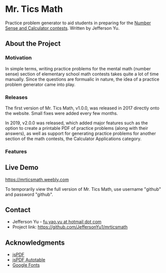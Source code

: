 # Mr. Tics Math
Practice problem generator to aid students in preparing for the [Number Sense and Calculator contests](https://www.tmsca.org/index.php?option=com_content&view=article&id=56&Itemid=62). Written by Jefferson Yu.

## About the Project
### Motivation
In simple terms, writing practice problems for the mental math (number sense) section of elementary school math contests takes quite a lot of time manually. Since the questions are formualic in nature, the idea of a practice problem generator came into play.

### Releases
The first version of Mr. Tics Math, v1.0.0, was released in 2017 directly onto the website. Small fixes were added every few months.

In 2019, v2.0.0 was released, which added major features such as the option to create a printable PDF of practice problems (along with their answers), as well as support for generating practice problems for another section of the math contests, the Calculator Applications category.

### Features

## Live Demo
https://mrticsmath.weebly.com

To temporarily view the full version of Mr. Tics Math, use username "github" and password "github". 

## Contact
* Jefferson Yu - [fu.yao.yu at hotmail dot com](mailto:fu.yao.yu@hotmail.com)
* Project link: https://github.com/JeffersonYu1/mrticsmath

## Acknowledgments
* [jsPDF](https://github.com/parallax/jsPDF)
* [jsPDF Autotable](https://github.com/simonbengtsson/jsPDF-AutoTable)
* [Google Fonts](https://fonts.google.com/)

